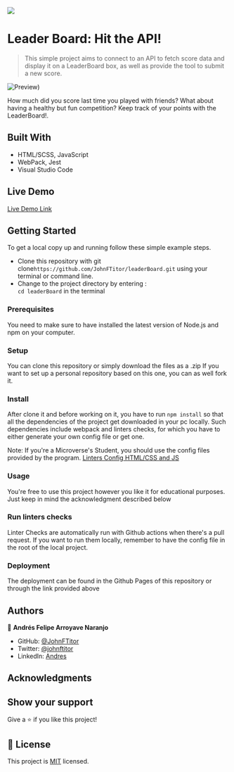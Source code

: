 ![](https://img.shields.io/badge/Microverse-blueviolet)

# Leader Board: Hit the API!

> This simple project aims to connect to an API to fetch score data and display it on a LeaderBoard box, as well as provide the tool to submit a new score.

![Preview](./preview.gif))

How much did you score last time you played with friends? What about having a healthy but fun competition? Keep track of your points with the LeaderBoard!.

## Built With

- HTML/SCSS, JavaScript
- WebPack, Jest
- Visual Studio Code

## Live Demo

[Live Demo Link](https://johnftitor.github.io/leaderBoard/)


## Getting Started

To get a local copy up and running follow these simple example steps.

- Clone this repository with git clone```https://github.com/JohnFTitor/leaderBoard.git``` using your terminal or command line.
- Change to the project directory by entering : <br>
```cd leaderBoard``` in the terminal

### Prerequisites

You need to make sure to have installed the latest version of Node.js and npm on your computer.

### Setup

You can clone this repository or simply download the files as a .zip
If you want to set up a personal repository based on this one, you can as well fork it.

### Install

After clone it and before working on it, you have to run ```npm install``` so that all the dependencies of the project get downloaded in your pc locally.
Such dependencies include webpack and linters checks, for which you have to either generate your own config file or get one. 

Note: If you're a Microverse's Student, you should use the config files provided by the program.
[Linters Config HTML/CSS and JS](https://github.com/microverseinc/linters-config/tree/master/html-css-js)

### Usage

You're free to use this project however you like it for educational purposes. Just keep in mind the acknowledgment described below

### Run linters checks

Linter Checks are automatically run with Github actions when there's a pull request. If you want to run them locally, remember to have the config file in the root of the local project. 

### Deployment

The deployment can be found in the Github Pages of this repository or through the link provided above

## Authors

👤 **Andrés Felipe Arroyave Naranjo**

- GitHub: [@JohnFTitor](https://github.com/JohnFTitor)
- Twitter: [@johnftitor](https://twitter.com/johnftitor)
- LinkedIn: [Andres](https://www.linkedin.com/in/andresarroyavenaranjo/?locale=en_US)

## Acknowledgments

## Show your support

Give a ⭐️ if you like this project!

## 📝 License

This project is [MIT](./MIT.md) licensed.
